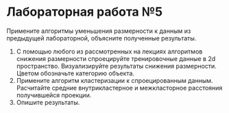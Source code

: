 # Лабораторная работа №5

Примените алгоритмы уменьшения размерности к данным из предыдущей лабораторной, объясните полученные результаты.

1. С помощью любого из рассмотренных на лекциях алгоритмов снижения размерности спроецируйте тренировочные данные в 2d пространство. Визуализируйте результаты снижения размерности. Цветом обозначьте категорию объекта.
2. Примените алгоритм кластеризации к спроецированным данным. Расчитайте средние внутрикластерное и межкласторное расстояния получившейся проекции.
3. Опишите результаты.
